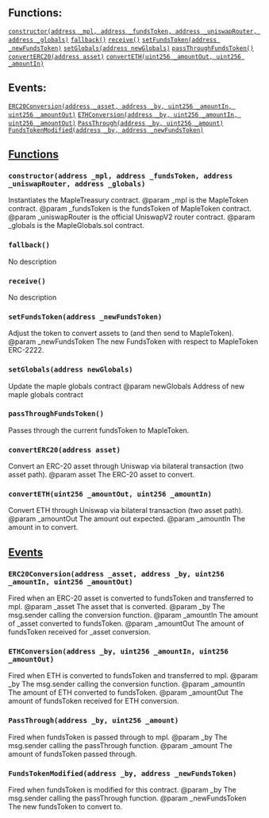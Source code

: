 

## Functions:
[`constructor(address _mpl, address _fundsToken, address _uniswapRouter, address _globals)`](#MapleTreasury-constructor-address-address-address-address-)
[`fallback()`](#MapleTreasury-fallback--)
[`receive()`](#MapleTreasury-receive--)
[`setFundsToken(address _newFundsToken)`](#MapleTreasury-setFundsToken-address-)
[`setGlobals(address newGlobals)`](#MapleTreasury-setGlobals-address-)
[`passThroughFundsToken()`](#MapleTreasury-passThroughFundsToken--)
[`convertERC20(address asset)`](#MapleTreasury-convertERC20-address-)
[`convertETH(uint256 _amountOut, uint256 _amountIn)`](#MapleTreasury-convertETH-uint256-uint256-)

## Events:
[`ERC20Conversion(address _asset, address _by, uint256 _amountIn, uint256 _amountOut)`](#MapleTreasury-ERC20Conversion-address-address-uint256-uint256-)
[`ETHConversion(address _by, uint256 _amountIn, uint256 _amountOut)`](#MapleTreasury-ETHConversion-address-uint256-uint256-)
[`PassThrough(address _by, uint256 _amount)`](#MapleTreasury-PassThrough-address-uint256-)
[`FundsTokenModified(address _by, address _newFundsToken)`](#MapleTreasury-FundsTokenModified-address-address-)

## <u>Functions</u>

### `constructor(address _mpl, address _fundsToken, address _uniswapRouter, address _globals)`
Instantiates the MapleTreasury contract.
        @param  _mpl is the MapleToken contract.
        @param  _fundsToken is the fundsToken of MapleToken contract.
        @param  _uniswapRouter is the official UniswapV2 router contract.
        @param  _globals is the MapleGlobals.sol contract.

### `fallback()`
No description

### `receive()`
No description

### `setFundsToken(address _newFundsToken)`
Adjust the token to convert assets to (and then send to MapleToken).
        @param _newFundsToken The new FundsToken with respect to MapleToken ERC-2222.

### `setGlobals(address newGlobals)`
Update the maple globals contract
        @param  newGlobals Address of new maple globals contract

### `passThroughFundsToken()`
Passes through the current fundsToken to MapleToken.

### `convertERC20(address asset)`
Convert an ERC-20 asset through Uniswap via bilateral transaction (two asset path).
        @param asset The ERC-20 asset to convert.

### `convertETH(uint256 _amountOut, uint256 _amountIn)`
Convert ETH through Uniswap via bilateral transaction (two asset path).
        @param _amountOut The amount out expected.
        @param _amountIn  The amount in to convert.

## <u>Events</u>

### `ERC20Conversion(address _asset, address _by, uint256 _amountIn, uint256 _amountOut)`
Fired when an ERC-20 asset is converted to fundsToken and transferred to mpl.
        @param _asset     The asset that is converted.
        @param _by        The msg.sender calling the conversion function.
        @param _amountIn  The amount of _asset converted to fundsToken.
        @param _amountOut The amount of fundsToken received for _asset conversion.

### `ETHConversion(address _by, uint256 _amountIn, uint256 _amountOut)`
Fired when ETH is converted to fundsToken and transferred to mpl.
        @param _by        The msg.sender calling the conversion function.
        @param _amountIn  The amount of ETH converted to fundsToken.
        @param _amountOut The amount of fundsToken received for ETH conversion.

### `PassThrough(address _by, uint256 _amount)`
Fired when fundsToken is passed through to mpl.
        @param _by        The msg.sender calling the passThrough function.
        @param _amount    The amount of fundsToken passed through.

### `FundsTokenModified(address _by, address _newFundsToken)`
Fired when fundsToken is modified for this contract.
        @param _by            The msg.sender calling the passThrough function.
        @param _newFundsToken The new fundsToken to convert to.
